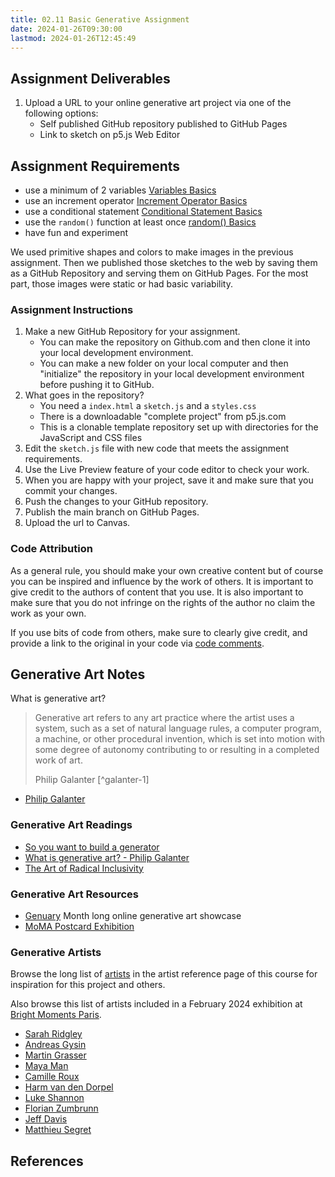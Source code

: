 ```yaml
---
title: 02.11 Basic Generative Assignment
date: 2024-01-26T09:30:00
lastmod: 2024-01-26T12:45:49
---
```


## Assignment Deliverables

1. Upload a URL to your online generative art project via one of the following options:
   - Self published GitHub repository published to GitHub Pages
   - Link to sketch on p5.js Web Editor

## Assignment Requirements

- use a minimum of 2 variables [Variables Basics](./02-03-variables-p5-js.md)
- use an increment operator [Increment Operator Basics](./02-04-increment-operators-p5-js.md)
- use a conditional statement [Conditional Statement Basics](./02-06-conditional-statements-p5-js.md)
- use the `random()` function at least once [random() Basics](./02-05-random-p5-js.md)
- have fun and experiment

We used primitive shapes and colors to make images in the previous assignment. Then we published those sketches to the web by saving them as a GitHub Repository and serving them on GitHub Pages. For the most part, those images were static or had basic variability.

### Assignment Instructions

1. Make a new GitHub Repository for your assignment.
   - You can make the repository on Github.com and then clone it into your local development environment.
   - You can make a new folder on your local computer and then "initialize" the repository in your local development environment before pushing it to GitHub.
2. What goes in the repository?
   - You need a `index.html` a `sketch.js` and a `styles.css`
   - There is a downloadable "complete project" from p5.js.com
   - This is a clonable template repository set up with directories for the JavaScript and CSS files
3. Edit the `sketch.js` file with new code that meets the assignment requirements.
4. Use the Live Preview feature of your code editor to check your work.
5. When you are happy with your project, save it and make sure that you commit your changes.
6. Push the changes to your GitHub repository.
7. Publish the main branch on GitHub Pages.
8. Upload the url to Canvas.

### Code Attribution

As a general rule, you should make your own creative content but of course you can be inspired and influence by the work of others. It is important to give credit to the authors of content that you use. It is also important to make sure that you do not infringe on the rights of the author no claim the work as your own.

If you use bits of code from others, make sure to clearly give credit, and provide a link to the original in your code via [code comments](../../../../coding/p5js/code-comments-p5-js.md).

## Generative Art Notes

What is generative art?

> Generative art refers to any art practice where the artist uses a system, such as a set of natural language rules, a computer program, a machine, or other procedural invention, which is set into motion with some degree of autonomy contributing to or resulting in a completed work of art.
>
> Philip Galanter [^galanter-1]

- [Philip Galanter](https://www.philipgalanter.com/)

### Generative Art Readings

- [So you want to build a generator](https://galaxykate0.tumblr.com/post/139774965871/so-you-want-to-build-a-generator)
- [What is generative art? - Philip Galanter](https://philipgalanter.com/downloads/ga2003_what_is_genart.pdf)
- [The Art of Radical Inclusivity](https://www.rightclicksave.com/article/the-art-of-radical-inclusivity-artnome-fxhash)

### Generative Art Resources

- [Genuary](https://genuary.art/) Month long online generative art showcase
- [MoMA Postcard Exhibition](https://www.moma.org/calendar/exhibitions/5618)

### Generative Artists

Browse the long list of [artists](../00-getting-started/00-03-artist-references.md) in the artist reference page of this course for inspiration for this project and others.

Also browse this list of artists included in a February 2024 exhibition at [Bright Moments Paris](https://www.brightmoments.io/paris).

- [Sarah Ridgley](https://sarahridgley.com/links)
- [Andreas Gysin](https://ertdfgcvb.xyz/)
- [Martin Grasser](https://martingrasser.com/)
- [Maya Man](https://mayaontheinter.net/)
- [Camille Roux](https://immutablecollective.art/camille-roux/)
- [Harm van den Dorpel](https://harm.work/)
- [Luke Shannon](https://www.lukeshannon.xyz/)
- [Florian Zumbrunn](https://www.florianzumbrunn.com/)
- [Jeff Davis](https://www.jeffgdavis.com/)
- [Matthieu Segret](https://matthieusegret.com/)

## References

[^galenter-1]: [What is Generative Art?](https://philipgalanter.com/downloads/ga2003_what_is_genart.pdf) Philip Galanter
